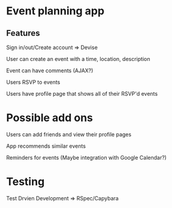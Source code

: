 # Event planning app

## Features

Sign in/out/Create account => Devise

User can create an event with a time, location, description

Event can have comments (AJAX?)

Users RSVP to events

Users have profile page that shows all of their RSVP'd events


# Possible add ons

Users can add friends and view their profile pages

App recommends similar events

Reminders for events (Maybe integration with Google Calendar?)

# Testing

Test Drvien Development => RSpec/Capybara
